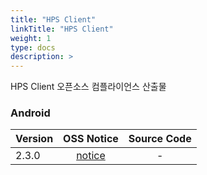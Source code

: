 ```yaml
---
title: "HPS Client"
linkTitle: "HPS Client"
weight: 1
type: docs
description: >
---
```


HPS Client 오픈소스 컴플라이언스 산출물

### Android

| Version | OSS Notice | Source Code |
|---|:---:|:---:|
| 2.3.0 | [notice](https://opensource.sktelecom.com/compliance_artifacts/hps_client/android/2.3.0/HPS-Client_android_2.3.0_OSS_Notice.html)  | - |